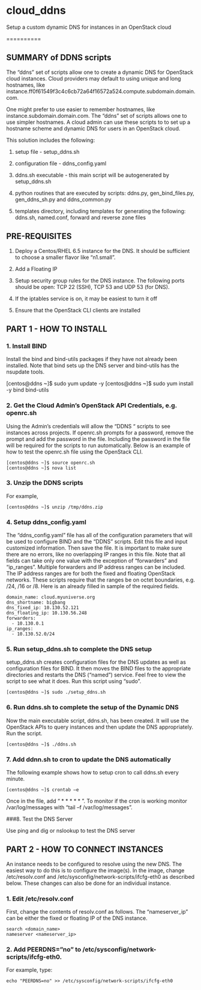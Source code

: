 cloud_ddns
==========

Setup a custom dynamic DNS for instances in an OpenStack cloud

==========

SUMMARY of DDNS scripts
-----------------------

The “ddns” set of scripts allow one to create a dynamic DNS for OpenStack cloud instances. Cloud providers may default to using unique and long hostnames, like instance.ff0f61549f3c4c6cb72a64f16572a524.compute.subdomain.domain.com.

One might prefer to use easier to remember hostnames, like instance.subdomain.domain.com. The “ddns” set of scripts allows one to use simpler hostnames. A cloud admin can use these scripts to to set up a hostname scheme and dynamic DNS for users in an OpenStack cloud. 

This solution includes the following:

1.  setup file - setup_ddns.sh

2.  configuration file - ddns_config.yaml

3.  ddns.sh executable - this main script will be autogenerated by setup_ddns.sh

4.  python routines that are executed by scripts: ddns.py, gen_bind_files.py, gen_ddns_sh.py and ddns_common.py

5.  templates directory, including templates for generating the following: ddns.sh, named.conf, forward and reverse zone files

PRE-REQUISITES
--------------

1.  Deploy a Centos/RHEL 6.5 instance for the DNS. It should be sufficient to choose a smaller flavor like “n1.small”.

2.  Add a Floating IP

3.  Setup security group rules for the DNS instance. The following ports should be open: TCP 22 (SSH), TCP 53 and UDP 53 (for DNS).

4.  If the iptables service is on, it may be easiest to turn it off

5.  Ensure that the OpenStack CLI clients are installed 


PART 1 - HOW TO INSTALL
-----------------------

### 1. Install BIND

Install the bind and bind-utils packages if they have not already been installed. Note that bind sets up the DNS server and bind-utils has the nsupdate tools.

  [centos@ddns ~]$ sudo yum update -y
  [centos@ddns ~]$ sudo yum install -y bind bind-utils

### 2. Get the Cloud Admin’s OpenStack API Credentials, e.g. openrc.sh

Using the Admin’s credentials will allow the “DDNS “ scripts to see instances across projects. If openrc.sh prompts for a password, remove the prompt and add the password in the file. Including the password in the file will be required for the scripts to run automatically. Below is an example of how to test the openrc.sh file using the OpenStack CLI.

    [centos@ddns ~]$ source openrc.sh 
    [centos@ddns ~]$ nova list

### 3. Unzip the DDNS scripts

For example,

    [centos@ddns ~]$ unzip /tmp/ddns.zip

### 4. Setup ddns_config.yaml

The “ddns_config.yaml” file has all of the configuration parameters that will be used to configure BIND and the “DDNS” scripts. Edit this file and input customized information. Then save the file.  It is important to make sure there are no errors, like no overlapping IP ranges in this file. Note that all fields can take only one value with the exception of “forwarders” and “ip_ranges”. Multiple forwarders and IP address ranges can be included. The IP address ranges are for both the fixed and floating OpenStack networks. These scripts require that the ranges be on octet boundaries, e.g. /24, /16 or /8.
Here is an already filled in sample of the required fields.

    domain_name: cloud.myuniverse.org
    dns_shortname: bigbang
    dns_fixed_ip: 10.130.52.121
    dns_floating_ip: 10.130.56.248
    forwarders:
      - 10.130.0.1
    ip_ranges:
      - 10.130.52.0/24

### 5. Run setup_ddns.sh to complete the DNS setup

setup_ddns.sh creates configuration files for the DNS updates as well as configuration files for BIND. It then moves the BIND files to the appropriate directories and restarts the DNS (“named”) service.  Feel free to view the script to see what it does. Run this script using “sudo”. 

    [centos@ddns ~]$ sudo ./setup_ddns.sh

### 6. Run ddns.sh to complete the setup of the Dynamic DNS

Now the main executable script, ddns.sh, has been created. It will use the OpenStack APIs to query instances and then update the DNS appropriately. Run the script.

    [centos@ddns ~]$ ./ddns.sh

### 7. Add ddnn.sh to cron to update the DNS automatically

The following example shows how to setup cron to call ddns.sh every minute.

    [centos@ddns ~]$ crontab –e  

Once in the file, add  “ * * * * * <path-to-script>”. To monitor if the cron is working monitor /var/log/messages with “tail –f /var/log/messages”.

###8. Test the DNS Server

Use ping and dig or nslookup to test the DNS server

PART 2 - HOW TO CONNECT INSTANCES
---------------------------------

An instance needs to be configured to resolve using the new DNS. The easiest way to do this is to configure the image(s). In the image, change /etc/resolv.conf and /etc/sysconfig/network-scripts/ifcfg-eth0 as described below. These changes can also be done for an individual instance. 

### 1. Edit /etc/resolv.conf

First, change the contents of resolv.conf as follows. The “nameserver_ip” can be either the fixed or floating IP of the DNS instance.

    search <domain_name>
    nameserver <nameserver_ip>

### 2. Add PEERDNS=”no” to /etc/sysconfig/network-scripts/ifcfg-eth0.

For example, type:

    echo "PEERDNS=no" >> /etc/sysconfig/network-scripts/ifcfg-eth0
